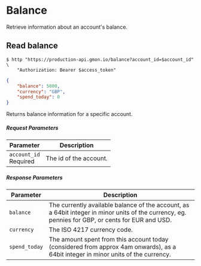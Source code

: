 # Balance

Retrieve information about an account's balance.

## Read balance

```shell
$ http "https://production-api.gmon.io/balance?account_id=$account_id" \
    "Authorization: Bearer $access_token"
```

```json
{
	"balance": 5000,
	"currency": "GBP",
	"spend_today": 0
}
```

Returns balance information for a specific account.


##### Request Parameters

<span class="hide">Parameter</span> | <span class="hide">Description</span>
------------------------------------|--------------------------------------
`account_id`<br><span class="label notice">Required</span>|The id of the account.

##### Response Parameters

<span class="hide">Parameter</span> | <span class="hide">Description</span>
------------------------------------|--------------------------------------
`balance`|The currently available balance of the account, as a 64bit integer in minor units of the currency, eg. pennies for GBP, or cents for EUR and USD.
`currency`|The ISO 4217 currency code.
`spend_today`|The amount spent from this account today (considered from approx 4am onwards), as a 64bit integer in minor units of the currency.
